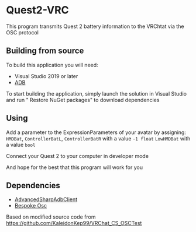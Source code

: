 # Quest2-VRC
This program transmits Quest 2 battery information to the VRChtat via the OSC protocol

## Building from source
To build this application you will need:
- Visual Studio 2019 or later
- [ADB](https://developer.android.com/studio/releases/platform-tools)

To start building the application, simply launch the solution in Visual Studio and run " Restore NuGet packages" to download dependencies

## Using
Add a parameter to the ExpressionParameters of your avatar by assigning:
```HMDBat```, 
```ControllerBatL```,
```ControllerBatR```
with a value ```-1 float```
```LowHMDBat``` with a value ```bool```

Connect your Quest 2 to your computer in developer mode

And hope for the best that this program will work for you

## Dependencies

- [AdvancedSharpAdbClient](https://github.com/yungd1plomat/AdvancedSharpAdbClient)
- [Bespoke Osc](https://github.com/emilytrau/Bespoke.Osc)

Based on modified source code from https://github.com/KaleidonKep99/VRChat_CS_OSCTest
